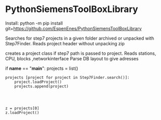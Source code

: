 # PythonSiemensToolBoxLibrary

Install: python -m pip install git+https://github.com/EspenEnes/PythonSiemensToolBoxLibrary

Searches for step7 projects in a given folder archived or unpacked with Step7Finder.
Reads project header without unpacking zip

creates a project class if step7 path is passed to project.
Reads stations, CPU, blocks ,networkinterface 
Parse DB layout to give adresses


if __name__ == "__main__":
    projects = list()

    projects [project for project in Step7Finder.search()]:
        project.loadProject()
        projects.append(project)


    

    z = projects[0]
    z.loadProject()
